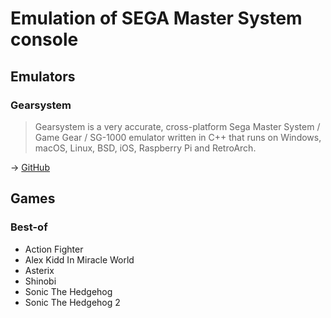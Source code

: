 # Emulation of SEGA Master System console

## Emulators

### Gearsystem

> Gearsystem is a very accurate, cross-platform Sega Master System / Game Gear / SG-1000 emulator written in C++ that runs on Windows, macOS, Linux, BSD, iOS, Raspberry Pi and RetroArch.

→ [GitHub](https://github.com/drhelius/Gearsystem)

## Games

### Best-of

* Action Fighter
* Alex Kidd In Miracle World
* Asterix
* Shinobi
* Sonic The Hedgehog
* Sonic The Hedgehog 2
